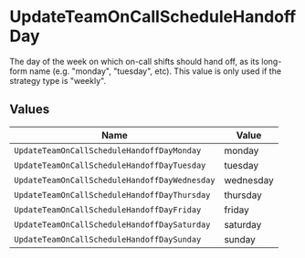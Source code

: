 # UpdateTeamOnCallScheduleHandoffDay

The day of the week on which on-call shifts should hand off, as its long-form name (e.g. "monday", "tuesday", etc). This value is only used if the strategy type is "weekly".


## Values

| Name                                          | Value                                         |
| --------------------------------------------- | --------------------------------------------- |
| `UpdateTeamOnCallScheduleHandoffDayMonday`    | monday                                        |
| `UpdateTeamOnCallScheduleHandoffDayTuesday`   | tuesday                                       |
| `UpdateTeamOnCallScheduleHandoffDayWednesday` | wednesday                                     |
| `UpdateTeamOnCallScheduleHandoffDayThursday`  | thursday                                      |
| `UpdateTeamOnCallScheduleHandoffDayFriday`    | friday                                        |
| `UpdateTeamOnCallScheduleHandoffDaySaturday`  | saturday                                      |
| `UpdateTeamOnCallScheduleHandoffDaySunday`    | sunday                                        |